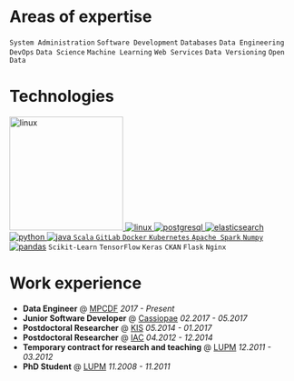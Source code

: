 # Areas of expertise

`System Administration` `Software Development` `Databases` `Data Engineering` `DevOps` `Data Science` `Machine Learning` `Web Services` `Data Versioning` `Open Data`

# Technologies

<a href="https://www.linux.org/"><img  width="200" alt="linux" src="https://img.shields.io/badge/-Linux-fff?logo=Linux&style=flat&logoColor=black&color=white" /> <a href="https://www.gnu.org/software/bash/"><img alt="linux" src="https://img.shields.io/badge/-Bash-000?logo=gnubash&style=for-the-badge&logoColor=white" /> <a href="https://www.postgresql.org/" ><img alt="postgresql" src="https://img.shields.io/badge/-PostgreSQL-000?logo=postgresql&style=for-the-badge&logoColor=white" /> <a href="https://www.elastic.co/elasticsearch/"><img alt="elasticsearch" src="https://img.shields.io/badge/-Elasticsearch-000?&logo=Elasticsearch&style=for-the-badge" /> <a href="https://www.python.org/"><img alt="python" src="https://img.shields.io/badge/-Python-000?logo=python&style=for-the-badge&logoColor=white" /> <a href="https://www.java.com/en/"><img alt="java" src="https://img.shields.io/badge/-Java-000?logo=java&style=for-the-badge&logoColor=white" /> `Scala` `GitLab` `Docker` `Kubernetes` `Apache Spark` `Numpy` <a href="https://pandas.pydata.org/"><img alt="pandas" src="https://img.shields.io/badge/Pandas-000?logo=pandas&style=for-the-badge" /></a> `Scikit-Learn` `TensorFlow` `Keras` `CKAN` `Flask` `Nginx`

# Work experience

- **Data Engineer** @ [MPCDF](http://www.mpcdf.mpg.de) *2017 - Present*
- **Junior Software Developer** @ [Cassiopae](https://www.linkedin.com/company/cassiopae/) *02.2017 - 05.2017*
- **Postdoctoral Researcher** @ [KIS](http://www.leibniz-kis.de/) *05.2014 - 01.2017*
- **Postdoctoral Researcher** @ [IAC](https://www.iac.es/) *04.2012 - 12.2014*
- **Temporary contract for research and teaching** @ [LUPM](https://www.umontpellier.fr/recherche/unites-de-recherche/laboratoire-univers-et-particules-de-montpellier-lupm) *12.2011 - 03.2012*
- **PhD Student** @ [LUPM](https://www.umontpellier.fr/recherche/unites-de-recherche/laboratoire-univers-et-particules-de-montpellier-lupm) *11.2008 - 11.2011*
